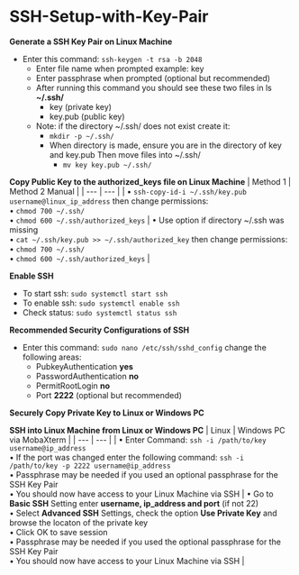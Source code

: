 # SSH-Setup-with-Key-Pair

**Generate a SSH Key Pair on Linux Machine**
* Enter this command: `ssh-keygen -t rsa -b 2048`
  * Enter file name when prompted example: key
  * Enter passphrase when prompted (optional but recommended)
  * After running this command you should see these two files in ls **~/.ssh/**
    * key (private key)
    * key.pub (public key)
  * Note: if the directory ~/.ssh/ does not exist create it:
    *  `mkdir -p ~/.ssh/`
    *  When directory is made, ensure you are in the directory of key and key.pub Then move files into ~/.ssh/
       * `mv key key.pub ~/.ssh/`

**Copy Public Key to the authorized_keys file on Linux Machine**
| Method 1 | Method 2 Manual |
| --- | --- |
| • `ssh-copy-id-i ~/.ssh/key.pub username@linux_ip_address` then change permissions: <br> • `chmod 700 ~/.ssh/` <br> • `chmod 600 ~/.ssh/authorized_keys` | • Use option if directory ~/.ssh was missing <br> • `cat ~/.ssh/key.pub >> ~/.ssh/authorized_key` then change permissions: <br> • `chmod 700 ~/.ssh/` <br> • `chmod 600 ~/.ssh/authorized_keys` |

**Enable SSH**
* To start ssh: `sudo systemctl start ssh`
* To enable ssh: `sudo systemctl enable ssh`
* Check status: `sudo systemctl status ssh`

**Recommended Security Configurations of SSH**
* Enter this command: `sudo nano /etc/ssh/sshd_config` change the following areas:
  * PubkeyAuthentication **yes**
  * PasswordAuthentication **no**
  * PermitRootLogin **no**
  * Port **2222** (optional but recommended) 
 
**Securely Copy Private Key to Linux or Windows PC**


**SSH into Linux Machine from Linux or Windows PC**
| Linux | Windows PC via MobaXterm |
| --- | --- |
| • Enter Command: `ssh -i /path/to/key username@ip_address` <br> • If the port was changed enter the following command: `ssh -i /path/to/key -p 2222 username@ip_address` <br> • Passphrase may be needed if you used an optional passphrase for the SSH Key Pair <br> • You should now have access to your Linux Machine via SSH | • Go to **Basic SSH** Setting enter **username, ip_address and port** (if not 22) <br> • Select **Advanced SSH** Settings, check the option **Use Private Key** and browse the locaton of the private key <br> • Click OK to save session <br> • Passphrase may be needed if you used the optional passphrase for the SSH Key Pair <br> • You should now have access to your Linux Machine via SSH |

